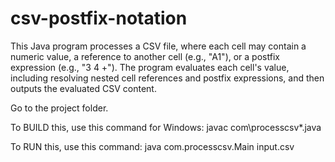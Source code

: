 # csv-postfix-notation
This Java program processes a CSV file, where each cell may contain a numeric value, a reference to another cell (e.g., "A1"), or a postfix expression (e.g., "3 4 +"). The program evaluates each cell's value, including resolving nested cell references and postfix expressions, and then outputs the evaluated CSV content.

Go to the project folder.

To BUILD this, use this command for Windows:
javac com\processcsv\*.java

To RUN this, use this command:
java com.processcsv.Main input.csv


